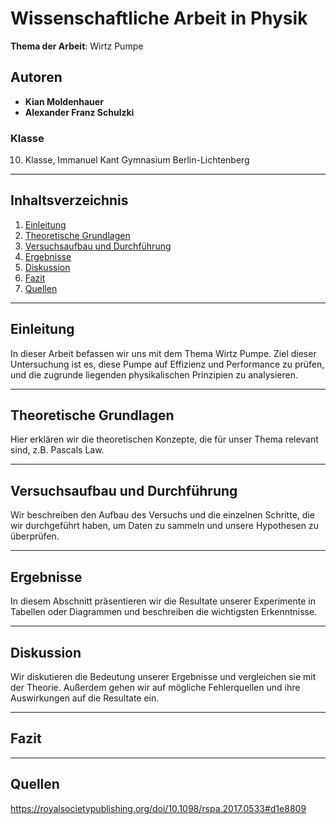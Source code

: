 # Wissenschaftliche Arbeit in Physik

**Thema der Arbeit**: Wirtz Pumpe

## Autoren
- **Kian Moldenhauer**  
- **Alexander Franz Schulzki**

### Klasse
10. Klasse, Immanuel Kant Gymnasium Berlin-Lichtenberg

---

## Inhaltsverzeichnis

1. [Einleitung](#einleitung)
2. [Theoretische Grundlagen](#theoretische-grundlagen)
3. [Versuchsaufbau und Durchführung](#versuchsaufbau-und-durchführung)
4. [Ergebnisse](#ergebnisse)
5. [Diskussion](#diskussion)
6. [Fazit](#fazit)
7. [Quellen](#quellen)

---

## Einleitung
In dieser Arbeit befassen wir uns mit dem Thema Wirtz Pumpe. Ziel dieser Untersuchung ist es, diese Pumpe auf Effizienz und Performance zu prüfen, und die zugrunde liegenden physikalischen Prinzipien zu analysieren.

---

## Theoretische Grundlagen
Hier erklären wir die theoretischen Konzepte, die für unser Thema relevant sind, z.B. Pascals Law.

---

## Versuchsaufbau und Durchführung
Wir beschreiben den Aufbau des Versuchs und die einzelnen Schritte, die wir durchgeführt haben, um Daten zu sammeln und unsere Hypothesen zu überprüfen.

---

## Ergebnisse
In diesem Abschnitt präsentieren wir die Resultate unserer Experimente in Tabellen oder Diagrammen und beschreiben die wichtigsten Erkenntnisse.

---

## Diskussion
Wir diskutieren die Bedeutung unserer Ergebnisse und vergleichen sie mit der Theorie. Außerdem gehen wir auf mögliche Fehlerquellen und ihre Auswirkungen auf die Resultate ein.

---

## Fazit

---

## Quellen
https://royalsocietypublishing.org/doi/10.1098/rspa.2017.0533#d1e8809
